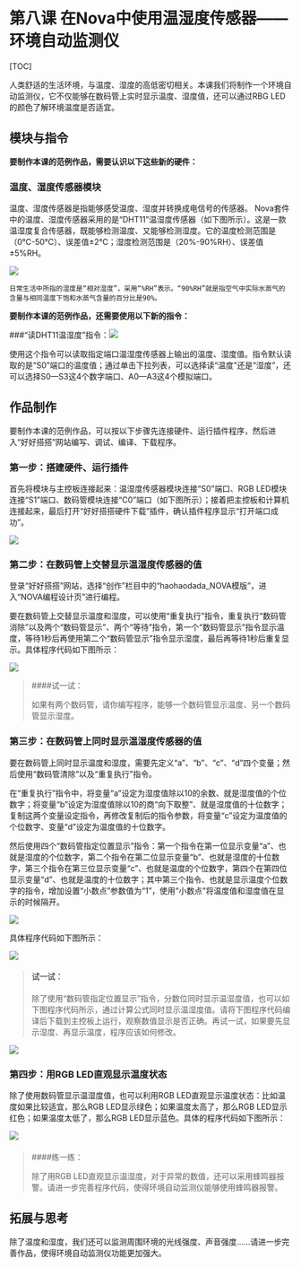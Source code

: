 # 第八课 在Nova中使用温湿度传感器——环境自动监测仪

[TOC]

人类舒适的生活环境，与温度、湿度的高低密切相关。本课我们将制作一个环境自动监测仪，它不仅能够在数码管上实时显示温度、湿度值，还可以通过RBG LED的颜色了解环境温度是否适宜。



## 模块与指令

**要制作本课的范例作品，需要认识以下这些新的硬件：**

### 温度、湿度传感器模块

温度、湿度传感器是指能够感受温度、湿度并转换成电信号的传感器。
Nova套件中的温度、湿度传感器采用的是“DHT11”温湿度传感器（如下图所示）。这是一款温湿度复合传感器，既能够检测温度、又能够检测湿度。它的温度检测范围是（0℃-50℃）、误差值±2℃；湿度检测范围是（20%-90%RH）、误差值±5%RH。

![](img/8-1.png)

```
日常生活中所指的湿度是“相对湿度”，采用“%RH”表示。“90%RH”就是指空气中实际水蒸气的含量与相同温度下饱和水蒸气含量的百分比是90%。
```



**要制作本课的范例作品，还需要使用以下新的指令：**

###“读DHT11温湿度”指令：![](img/8a.png)

使用这个指令可以读取指定端口温湿度传感器上输出的温度、湿度值。指令默认读取的是“S0”端口的温度值；通过单击下拉列表，可以选择读“温度”还是“湿度”，还可以选择S0—S3这4个数字端口、A0—A3这4个模拟端口。



## 作品制作

要制作本课的范例作品，可以按以下步骤先连接硬件、运行插件程序，然后进入“好好搭搭”网站编写、调试、编译、下载程序。



### 第一步：搭建硬件、运行插件

首先将模块与主控板连接起来：温湿度传感器模块连接“S0”端口、RGB LED模块连接“S1”端口、数码管模块连接“C0”端口（如下图所示）；接着把主控板和计算机连接起来，最后打开“好好搭搭硬件下载”插件，确认插件程序显示“打开端口成功”。

![](img/8-2.png)



### 第二步：在数码管上交替显示温湿度传感器的值

登录“好好搭搭”网站，选择“创作”栏目中的“haohaodada_NOVA模版”，进入“NOVA编程设计页”进行编程。

要在数码管上交替显示温度和湿度，可以使用“重复执行”指令，重复执行“数码管消除”以及两个“数码管显示”、两个“等待”指令，第一个“数码管显示”指令显示温度，等待1秒后再使用第二个“数码管显示”指令显示湿度，最后再等待1秒后重复显示。具体程序代码如下图所示：

![](img\8-3.png)



> ####试一试：
>
> 如果有两个数码管，请你编写程序，能够一个数码管显示温度、另一个数码管显示湿度。



### 第三步：在数码管上同时显示温湿度传感器的值

要在数码管上同时显示温度和湿度，需要先定义“a”、“b”、“c”、“d”四个变量；然后使用“数码管清除”以及“重复执行”指令。

在“重复执行”指令中，将变量“a”设定为湿度值除以10的余数、就是湿度值的个位数字；将变量“b”设定为湿度值除以10的商“向下取整”、就是湿度值的十位数字；复制这两个变量设定指令，再修改复制后的指令参数，将变量“c”设定为温度值的个位数字、变量“d”设定为温度值的十位数字。

然后使用四个“数码管指定位置显示”指令：第一个指令在第一位显示变量“a”、也就是湿度的个位数字，第二个指令在第二位显示变量“b”、也就是湿度的十位数字，第三个指令在第三位显示变量“c”、也就是温度的个位数字，第四个在第四位显示变量“d”、也就是温度的十位数字；其中第三个指令、也就是显示温度个位数字的指令，增加设置“小数点”参数值为“1”，使用“小数点”将温度值和湿度值在显示的时候隔开。

![](img/8-3-5.png)

具体程序代码如下图所示：

![](img\8-4.png)



> #### 试一试：
>
> 除了使用“数码管指定位置显示”指令，分数位同时显示温湿度值，也可以如下图程序代码所示，通过计算公式同时显示温湿度值。请将下图程序代码编译后下载到主控板上运行，观察数值显示是否正确。再试一试，如果要先显示湿度、再显示温度，程序应该如何修改。

![](img/8-5.png)



### 第四步：用RGB LED直观显示温度状态

除了使用数码管显示温湿度值，也可以利用RGB LED直观显示温度状态：比如温度如果比较适宜，那么RGB LED显示绿色；如果温度太高了，那么RGB LED显示红色；如果温度太低了，那么RGB LED显示蓝色。具体的程序代码如下图所示：

![](img/8-6.png)

#### 

> ####练一练：
>
> 除了用RGB LED直观显示温湿度，对于异常的数值，还可以采用蜂鸣器报警。请进一步完善程序代码，使得环境自动监测仪能够使用蜂鸣器报警。



## 拓展与思考

除了温度和湿度，我们还可以监测周围环境的光线强度、声音强度……请进一步完善作品，使得环境自动监测仪功能更加强大。

